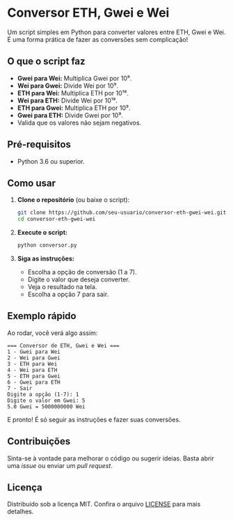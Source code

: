 # Conversor ETH, Gwei e Wei

Um script simples em Python para converter valores entre ETH, Gwei e Wei. É uma forma prática de fazer as conversões sem complicação!

## O que o script faz

- **Gwei para Wei:** Multiplica Gwei por 10⁹.
- **Wei para Gwei:** Divide Wei por 10⁹.
- **ETH para Wei:** Multiplica ETH por 10¹⁸.
- **Wei para ETH:** Divide Wei por 10¹⁸.
- **ETH para Gwei:** Multiplica ETH por 10⁹.
- **Gwei para ETH:** Divide Gwei por 10⁹.
- Valida que os valores não sejam negativos.

## Pré-requisitos

- Python 3.6 ou superior.

## Como usar

1. **Clone o repositório** (ou baixe o script):

   ```bash
   git clone https://github.com/seu-usuario/conversor-eth-gwei-wei.git
   cd conversor-eth-gwei-wei
   ```

2. **Execute o script:**

   ```bash
   python conversor.py
   ```

3. **Siga as instruções:**
   - Escolha a opção de conversão (1 a 7).
   - Digite o valor que deseja converter.
   - Veja o resultado na tela.
   - Escolha a opção 7 para sair.

## Exemplo rápido

Ao rodar, você verá algo assim:

```
=== Conversor de ETH, Gwei e Wei ===
1 - Gwei para Wei
2 - Wei para Gwei
3 - ETH para Wei
4 - Wei para ETH
5 - ETH para Gwei
6 - Gwei para ETH
7 - Sair
Digite a opção (1-7): 1
Digite o valor em Gwei: 5
5.0 Gwei = 5000000000 Wei
```

E pronto! É só seguir as instruções e fazer suas conversões.

## Contribuições

Sinta-se à vontade para melhorar o código ou sugerir ideias. Basta abrir uma _issue_ ou enviar um _pull request_.

## Licença

Distribuído sob a licença MIT. Confira o arquivo [LICENSE](LICENSE) para mais detalhes.
